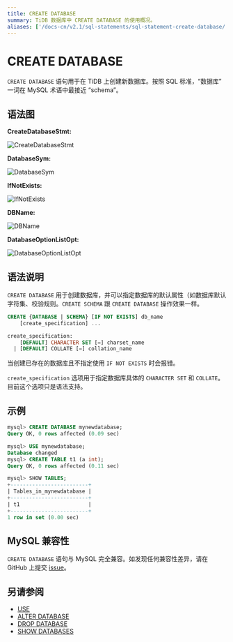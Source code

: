 ```yaml
---
title: CREATE DATABASE
summary: TiDB 数据库中 CREATE DATABASE 的使用概况。
aliases: ['/docs-cn/v2.1/sql-statements/sql-statement-create-database/','/docs-cn/v2.1/reference/sql/statements/create-database/']
---
```


# CREATE DATABASE

`CREATE DATABASE` 语句用于在 TiDB 上创建新数据库。按照 SQL 标准，“数据库” 一词在 MySQL 术语中最接近 “schema”。

## 语法图

**CreateDatabaseStmt:**

![CreateDatabaseStmt](https://docs-download.pingcap.com/media/images/docs-cn/sqlgram/CreateDatabaseStmt.png)

**DatabaseSym:**

![DatabaseSym](https://docs-download.pingcap.com/media/images/docs-cn/sqlgram/DatabaseSym.png)

**IfNotExists:**

![IfNotExists](https://docs-download.pingcap.com/media/images/docs-cn/sqlgram/IfNotExists.png)

**DBName:**

![DBName](https://docs-download.pingcap.com/media/images/docs-cn/sqlgram/DBName.png)

**DatabaseOptionListOpt:**

![DatabaseOptionListOpt](https://docs-download.pingcap.com/media/images/docs-cn/sqlgram/DatabaseOptionListOpt.png)

## 语法说明

`CREATE DATABASE` 用于创建数据库，并可以指定数据库的默认属性（如数据库默认字符集、校验规则。`CREATE SCHEMA` 跟 `CREATE DATABASE` 操作效果一样。

```sql
CREATE {DATABASE | SCHEMA} [IF NOT EXISTS] db_name
    [create_specification] ...

create_specification:
    [DEFAULT] CHARACTER SET [=] charset_name
  | [DEFAULT] COLLATE [=] collation_name
```

当创建已存在的数据库且不指定使用 `IF NOT EXISTS` 时会报错。

`create_specification` 选项用于指定数据库具体的 `CHARACTER SET` 和 `COLLATE`。目前这个选项只是语法支持。

## 示例

```sql
mysql> CREATE DATABASE mynewdatabase;
Query OK, 0 rows affected (0.09 sec)

mysql> USE mynewdatabase;
Database changed
mysql> CREATE TABLE t1 (a int);
Query OK, 0 rows affected (0.11 sec)

mysql> SHOW TABLES;
+-------------------------+
| Tables_in_mynewdatabase |
+-------------------------+
| t1                      |
+-------------------------+
1 row in set (0.00 sec)
```

## MySQL 兼容性

`CREATE DATABASE` 语句与 MySQL 完全兼容。如发现任何兼容性差异，请在 GitHub 上提交 [issue](https://github.com/pingcap/tidb/issues/new/choose)。

## 另请参阅

* [USE](/sql-statements/sql-statement-use.md)
* [ALTER DATABASE](/sql-statements/sql-statement-alter-database.md)
* [DROP DATABASE](/sql-statements/sql-statement-drop-database.md)
* [SHOW DATABASES](/sql-statements/sql-statement-show-databases.md)
